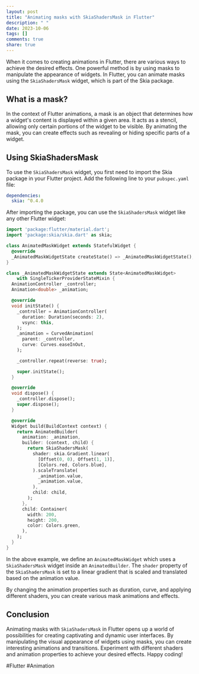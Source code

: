 ```yaml
---
layout: post
title: "Animating masks with SkiaShadersMask in Flutter"
description: " "
date: 2023-10-06
tags: []
comments: true
share: true
---
```


When it comes to creating animations in Flutter, there are various ways to achieve the desired effects. One powerful method is by using masks to manipulate the appearance of widgets. In Flutter, you can animate masks using the `SkiaShadersMask` widget, which is part of the Skia package.

## What is a mask?

In the context of Flutter animations, a mask is an object that determines how a widget's content is displayed within a given area. It acts as a stencil, allowing only certain portions of the widget to be visible. By animating the mask, you can create effects such as revealing or hiding specific parts of a widget.

## Using SkiaShadersMask

To use the `SkiaShadersMask` widget, you first need to import the Skia package in your Flutter project. Add the following line to your `pubspec.yaml` file:

```yaml
dependencies:
  skia: ^0.4.0
```

After importing the package, you can use the `SkiaShadersMask` widget like any other Flutter widget:

```dart
import 'package:flutter/material.dart';
import 'package:skia/skia.dart' as skia;

class AnimatedMaskWidget extends StatefulWidget {
  @override
  _AnimatedMaskWidgetState createState() => _AnimatedMaskWidgetState();
}

class _AnimatedMaskWidgetState extends State<AnimatedMaskWidget>
    with SingleTickerProviderStateMixin {
  AnimationController _controller;
  Animation<double> _animation;

  @override
  void initState() {
    _controller = AnimationController(
      duration: Duration(seconds: 2),
      vsync: this,
    );
    _animation = CurvedAnimation(
      parent: _controller,
      curve: Curves.easeInOut,
    );

    _controller.repeat(reverse: true);

    super.initState();
  }

  @override
  void dispose() {
    _controller.dispose();
    super.dispose();
  }

  @override
  Widget build(BuildContext context) {
    return AnimatedBuilder(
      animation: _animation,
      builder: (context, child) {
        return SkiaShadersMask(
          shader: skia.Gradient.linear(
            [Offset(0, 0), Offset(1, 1)],
            [Colors.red, Colors.blue],
          ).scaleTranslate(
            _animation.value,
            _animation.value,
          ),
          child: child,
        );
      },
      child: Container(
        width: 200,
        height: 200,
        color: Colors.green,
      ),
    );
  }
}
```

In the above example, we define an `AnimatedMaskWidget` which uses a `SkiaShadersMask` widget inside an `AnimatedBuilder`. The `shader` property of the `SkiaShadersMask` is set to a linear gradient that is scaled and translated based on the animation value.

By changing the animation properties such as duration, curve, and applying different shaders, you can create various mask animations and effects.

## Conclusion

Animating masks with `SkiaShadersMask` in Flutter opens up a world of possibilities for creating captivating and dynamic user interfaces. By manipulating the visual appearance of widgets using masks, you can create interesting animations and transitions. Experiment with different shaders and animation properties to achieve your desired effects. Happy coding!

\#Flutter \#Animation